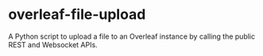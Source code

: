 # overleaf-file-upload
A Python script to upload a file to an Overleaf instance by calling the public REST and Websocket APIs.
